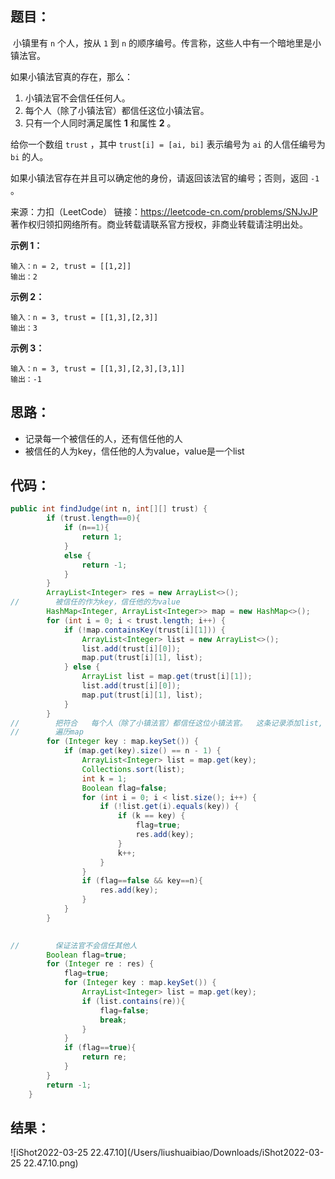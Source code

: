 ## 题目：

​	小镇里有 `n` 个人，按从 `1` 到 `n` 的顺序编号。传言称，这些人中有一个暗地里是小镇法官。

如果小镇法官真的存在，那么：

1. 小镇法官不会信任任何人。
2. 每个人（除了小镇法官）都信任这位小镇法官。
3. 只有一个人同时满足属性 **1** 和属性 **2** 。

给你一个数组 `trust` ，其中 `trust[i] = [ai, bi]` 表示编号为 `ai` 的人信任编号为 `bi` 的人。

如果小镇法官存在并且可以确定他的身份，请返回该法官的编号；否则，返回 `-1` 。



来源：力扣（LeetCode） 链接：https://leetcode-cn.com/problems/SNJvJP 著作权归领扣网络所有。商业转载请联系官方授权，非商业转载请注明出处。

<!--more-->

**示例 1：**

```
输入：n = 2, trust = [[1,2]]
输出：2
```

**示例 2：**

```
输入：n = 3, trust = [[1,3],[2,3]]
输出：3
```

**示例 3：**

```
输入：n = 3, trust = [[1,3],[2,3],[3,1]]
输出：-1
```

## 思路：

- 记录每一个被信任的人，还有信任他的人
- 被信任的人为key，信任他的人为value，value是一个list

## 代码：

```java
public int findJudge(int n, int[][] trust) {
        if (trust.length==0){
            if (n==1){
                return 1;
            }
            else {
                return -1;
            }
        }
        ArrayList<Integer> res = new ArrayList<>();
//        被信任的作为key，信任他的为value
        HashMap<Integer, ArrayList<Integer>> map = new HashMap<>();
        for (int i = 0; i < trust.length; i++) {
            if (!map.containsKey(trust[i][1])) {
                ArrayList<Integer> list = new ArrayList<>();
                list.add(trust[i][0]);
                map.put(trust[i][1], list);
            } else {
                ArrayList list = map.get(trust[i][1]);
                list.add(trust[i][0]);
                map.put(trust[i][1], list);
            }
        }
//        把符合   每个人（除了小镇法官）都信任这位小镇法官。  这条记录添加list,
//        遍历map
        for (Integer key : map.keySet()) {
            if (map.get(key).size() == n - 1) {
                ArrayList<Integer> list = map.get(key);
                Collections.sort(list);
                int k = 1;
                Boolean flag=false;
                for (int i = 0; i < list.size(); i++) {
                    if (!list.get(i).equals(key)) {
                        if (k == key) {
                            flag=true;
                            res.add(key);
                        }
                        k++;
                    }
                }
                if (flag==false && key==n){
                    res.add(key);
                }
            }
        }

        
//        保证法官不会信任其他人
        Boolean flag=true;
        for (Integer re : res) {
            flag=true;
            for (Integer key : map.keySet()) {
                ArrayList<Integer> list = map.get(key);
                if (list.contains(re)){
                    flag=false;
                    break;
                }
            }
            if (flag==true){
                return re;
            }
        }
        return -1;
    }
```

## 结果：

![iShot2022-03-25 22.47.10](/Users/liushuaibiao/Downloads/iShot2022-03-25 22.47.10.png)
